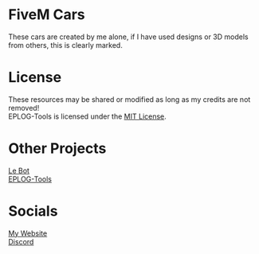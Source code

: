 # FiveM Cars
These cars are created by me alone, if I have used designs or 3D models from others, this is clearly marked.

# License
These resources may be shared or modified as long as my credits are not removed!<br>
EPLOG-Tools is licensed under the [MIT License](https://github.com/EPLOGx/FiveM-Cars/blob/main/LICENSE).

# Other Projects
[Le Bot](https://lebot.eplogx.de)<br>
[EPLOG-Tools](https://github.com/EPLOGx/EPLOG-Tools)

# Socials
[My Website](https://eplogx.de)<br>
[Discord](https://discordapp.com/users/507911095734763521)
